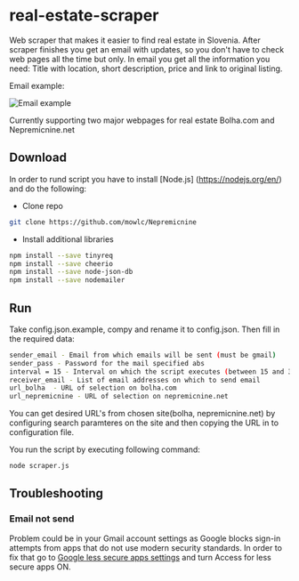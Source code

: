 # real-estate-scraper
Web scraper that makes it easier to find real estate in Slovenia. After scraper finishes you get an email with updates, so you don't have to check web pages all the time but only. In email you get all the information you need: Title with location, short description, price and link to original listing.

Email example:

![Email example](http://shrani.si/f/2Z/oj/4hrdFzjY/2017-03-149-28-47.png)

Currently supporting two major webpages for real estate Bolha.com and Nepremicnine.net

## Download
In order to rund script you have to install [Node.js] (https://nodejs.org/en/) and do the following:
* Clone repo 
```bash
git clone https://github.com/mowlc/Nepremicnine
```
* Install additional libraries
```bash
npm install --save tinyreq
npm install --save cheerio 
npm install --save node-json-db 
npm install --save nodemailer
```

## Run
Take config.json.example, compy and rename it to config.json. Then fill in the required data:
```bash
sender_email - Email from which emails will be sent (must be gmail)
sender_pass - Password for the mail specified abs
interval = 15 - Interval on which the script executes (between 15 and 30 minutes is optimal) 
receiver_email - List of email addresses on which to send email 
url_bolha  - URL of selection on bolha.com				
url_nepremicnine - URL of selection on nepremicnine.net				
```
You can get desired URL's from chosen site(bolha, nepremicnine.net) by configuring search paramteres on the site and then copying the URL in to configuration file. 

You run the script by executing following command:
```bash
node scraper.js
```

## Troubleshooting
### Email not send
Problem could be in your Gmail account settings as Google blocks sign-in attempts from apps that do not use modern security standards. In order to fix that go to [Google less secure apps settings](https://www.google.com/settings/security/lesssecureapps) and turn Access for less secure apps ON.
